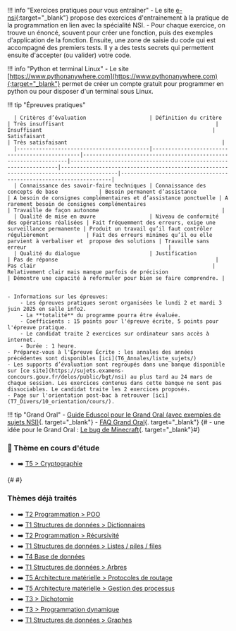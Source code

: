 !!! info "Exercices pratiques pour vous entraîner"
    - Le site [e-nsi](https://e-nsi.gitlab.io/pratique/tags/){:target="_blank"} propose des exercices d'entrainement à la pratique de la programmation en lien avec la spécialité NSI.
    - Pour chaque exercice, on trouve un énoncé, souvent pour créer une fonction, puis des exemples d'application de la fonction. Ensuite, une zone de saisie du code qui est accompagné des premiers tests. Il y a des tests secrets qui permettent ensuite d'accepter (ou valider) votre code.

!!! info "Python et terminal Linux"
    - Le site [https://www.pythonanywhere.com](https://www.pythonanywhere.com){:target="_blank"} permet de créer un compte gratuit pour programmer en python ou pour disposer d'un terminal sous Linux.


!!! tip "Épreuves pratiques"


      | Critères d’évaluation                    | Définition du critère                         | Très insuffisant                                                | Insuffisant                                                      | Satisfaisant                                                                           | Très satisfaisant                                                 |
      |------------------------------------------|-----------------------------------------------|-----------------------------------------------------------------|------------------------------------------------------------------|----------------------------------------------------------------------------------------|-------------------------------------------------------------------|
      | Connaissance des savoir-faire techniques | Connaissance des concepts de base             | Besoin permanent d’assistance                                   | A besoin de consignes complémentaires et d’assistance ponctuelle | A rarement besoin de consignes complémentaires                                         | Travaille de façon autonome                                       |
      | Qualité de mise en œuvre                 | Niveau de conformité des opérations réalisées | Fait fréquemment des erreurs, exige une surveillance permanente | Produit un travail qu’il faut contrôler régulièrement            | Fait des erreurs minimes qu’il ou elle parvient à verbaliser et  propose des solutions | Travaille sans erreur                                             |
      | Qualité du dialogue                      | Justification                                 | Pas de réponse                                                  | Pas clair                                                        | Relativement clair mais manque parfois de précision                                    | Démontre une capacité à reformuler pour bien se faire comprendre. |


    - Informations sur les épreuves:
        - Les épreuves pratiques seront organisées le lundi 2 et mardi 3 juin 2025 en salle info2.
        - La **totalité** du programme pourra être évaluée.
        - Coefficients : 15 points pour l'épreuve écrite, 5 points pour l'épreuve pratique.
        - Le candidat traite 2 exercices sur ordinateur sans accès à internet.
        - Durée : 1 heure.
    - Préparez-vous à l'Épreuve Écrite : les annales des années précédentes sont disponibles [ici](T6_Annales/liste_sujets/)
    - Les supports d’évaluation sont regroupés dans une banque disponible sur [ce site](https://sujets.examens-concours.gouv.fr/delos/public/bgt/nsi) au plus tard au 24 mars de chaque session. Les exercices contenus dans cette banque ne sont pas dissociables. Le candidat traite les 2 exercices proposés.
    - Page sur l'orientation post-bac à retrouver [ici](T7_Divers/10_orientation/cours/).


!!! tip "Grand Oral"
    - [Guide Eduscol pour le Grand Oral (avec exemples de sujets NSI)](data/GO_NSI_Eduscol.pdf){. target="_blank"}
    - [FAQ Grand Oral](data/GO_FAQ.pdf){. target="_blank"}
{#    - une idée pour le Grand Oral : [Le bug de Minecraft](https://www.youtube.com/watch?v=ei58gGM9Z8k){. target="_blank"}#}




### :high_brightness: Thème en cours d'étude
- :arrow_right: [T5 > Cryptographie](./T5_Architecture_materielle/5.4_Cryptographie/cours.md)

{#
#}


### Thèmes déjà traités
- :arrow_right: [T2 Programmation > POO](./T2_Programmation/2.1_Programmation_Orientee_Objet/cours.md)
- :arrow_right: [T1 Structures de données > Dictionnaires](./T1_Structures_de_donnees/1.2_Dictionnaires/cours.md)
- :arrow_right: [T2 Programmation > Récursivité](./T2_Programmation/2.2_Recursivite/cours.md)
- :arrow_right: [T1 Structures de données > Listes / piles / files](./T1_Structures_de_donnees/1.1_Listes_Piles_Files/cours.md)
- :arrow_right: [T4 Base de données](./T4_Bases_de_donnees/sommaire.md)
- :arrow_right: [T1 Structures de données > Arbres](./T1_Structures_de_donnees/1.3_Arbres/cours.md)
- :arrow_right: [T5 Architecture matérielle > Protocoles de routage](./T5_Architecture_materielle/5.3_Protocoles_de_routage/cours.md)
- :arrow_right: [T5 Architecture matérielle > Gestion des processus](./T5_Architecture_materielle/5.2_Gestion_des_processus/cours.md)
- :arrow_right: [T3 > Dichotomie](./T3_Algorithmique/3.1_Diviser_pour_regner/cours.md)
- :arrow_right: [T3 > Programmation dynamique](./T3_Algorithmique/3.2_Programmation_dynamique/cours.md)
- :arrow_right: [T1 Structures de données > Graphes](./T1_Structures_de_donnees/1.4_Graphes/cours.md)
